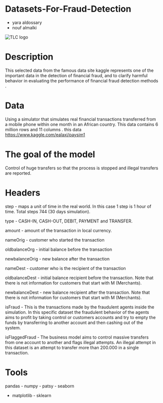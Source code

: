 # Datasets-For-Fraud-Detection

* yara aldossary
* nouf almalki



![TLC logo](https://m.eyeofriyadh.com/directory/images/2020/03/15d36be8f5f3f.jpg)



#  Description

This selected data from the famous data site kaggle represents one of the important data in the detection of financial fraud, and to clarify harmful behavior in evaluating the performance of financial fraud detection methods .



# Data 


 Using a simulator that simulates real financial transactions transferred from a mobile phone within one month in an African country.
 This data contains 6 million rows and 11 columns .
  this data https://www.kaggle.com/ealaxi/paysim1 
 
 #  The goal of the  model
 
  Control of huge transfers so that the process is stopped and illegal transfers are reported.
  


# Headers


step - maps a unit of time in the real world. In this case 1 step is 1 hour of time. Total steps 744 (30 days simulation).

type - CASH-IN, CASH-OUT, DEBIT, PAYMENT and TRANSFER.

amount - amount of the transaction in local currency.

nameOrig - customer who started the transaction

oldbalanceOrg - initial balance before the transaction

newbalanceOrig - new balance after the transaction

nameDest - customer who is the recipient of the transaction

oldbalanceDest - initial balance recipient before the transaction. Note that there is not information for customers that start with M (Merchants).

newbalanceDest - new balance recipient after the transaction. Note that there is not information for customers that start with M (Merchants).

isFraud - This is the transactions made by the fraudulent agents inside the simulation. In this specific dataset the fraudulent behavior of the agents aims to profit by taking control or customers accounts and try to empty the funds by transferring to another account and then cashing out of the system.

isFlaggedFraud - The business model aims to control massive transfers from one account to another and flags illegal attempts. An illegal attempt in this dataset is an attempt to transfer more than 200.000 in a single transaction.




# Tools 


pandas - numpy - patsy - seaborn
- matplotlib - sklearn 

